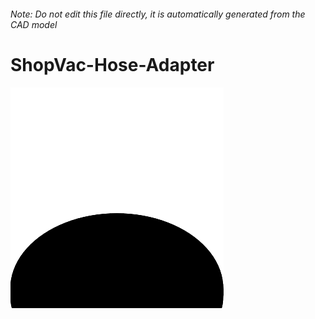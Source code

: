 ###### Note: Do not edit this file directly, it is automatically generated from the CAD model

# ShopVac-Hose-Adapter

![](/project.svg)


